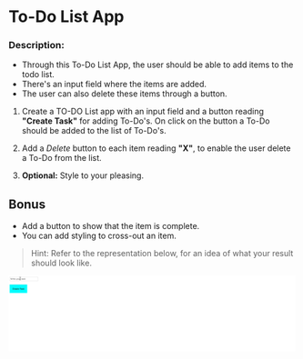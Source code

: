 # To-Do List App

### Description:
- Through this To-Do List App, the user should be able to add items to the todo list. 
- There's an input field where the items are added. 
- The user can also delete these items through a button.

1. Create a TO-DO List app with an input field and a button reading **"Create Task"** for adding To-Do's. On click on the button a To-Do should be added to the list of To-Do's.

2. Add a _Delete_ button to each item reading **"X"**, to enable the user delete a To-Do from the list.

3. **Optional:** Style to your pleasing.

## Bonus
- Add a button to show that the item is complete. 
- You can add styling to cross-out an item.

> Hint: Refer to the representation below, for an idea of what your result should look like.

![demo](demo.gif)